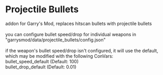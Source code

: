 # Projectile Bullets
addon for Garry's Mod, replaces hitscan bullets with projectile bullets<br/><br/>
you can configure bullet speed/drop for individual weapons in "garrysmod/data/projectile_bullets/config.json"<br/><br/>
if the weapon's bullet speed/drop isn't configured, it will use the default, which may be modified with the following ConVars:<br/>
bullet_speed_default <meters per second> (Default: 100)<br/>
bullet_drop_default <meters per second> (Default: 0.01)<br/>
